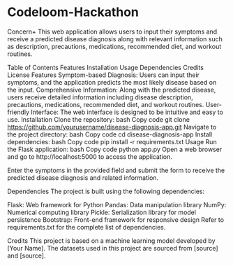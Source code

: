 # Codeloom-Hackathon
Concern+
This web application allows users to input their symptoms and receive a predicted disease diagnosis along with relevant information such as description, precautions, medications, recommended diet, and workout routines.

Table of Contents
Features
Installation
Usage
Dependencies
Credits
License
Features
Symptom-based Diagnosis: Users can input their symptoms, and the application predicts the most likely disease based on the input.
Comprehensive Information: Along with the predicted disease, users receive detailed information including disease description, precautions, medications, recommended diet, and workout routines.
User-friendly Interface: The web interface is designed to be intuitive and easy to use.
Installation
Clone the repository:
bash
Copy code
git clone https://github.com/yourusername/disease-diagnosis-app.git
Navigate to the project directory:
bash
Copy code
cd disease-diagnosis-app
Install dependencies:
bash
Copy code
pip install -r requirements.txt
Usage
Run the Flask application:
bash
Copy code
python app.py
Open a web browser and go to http://localhost:5000 to access the application.

Enter the symptoms in the provided field and submit the form to receive the predicted disease diagnosis and related information.

Dependencies
The project is built using the following dependencies:

Flask: Web framework for Python
Pandas: Data manipulation library
NumPy: Numerical computing library
Pickle: Serialization library for model persistence
Bootstrap: Front-end framework for responsive design
Refer to requirements.txt for the complete list of dependencies.

Credits
This project is based on a machine learning model developed by [Your Name].
The datasets used in this project are sourced from [source] and [source].
